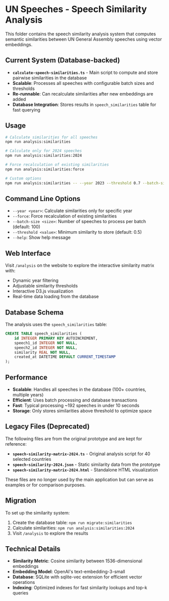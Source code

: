 # UN Speeches - Speech Similarity Analysis

This folder contains the speech similarity analysis system that computes semantic similarities between UN General Assembly speeches using vector embeddings.

## Current System (Database-backed)

- **`calculate-speech-similarities.ts`** - Main script to compute and store pairwise similarities in the database
- **Scalable**: Processes all speeches with configurable batch sizes and thresholds
- **Re-runnable**: Can recalculate similarities after new embeddings are added
- **Database Integration**: Stores results in `speech_similarities` table for fast querying

## Usage

```bash
# Calculate similarities for all speeches
npm run analysis:similarities

# Calculate only for 2024 speeches
npm run analysis:similarities:2024

# Force recalculation of existing similarities
npm run analysis:similarities:force

# Custom options
npm run analysis:similarities -- --year 2023 --threshold 0.7 --batch-size 50
```

## Command Line Options

- `--year <year>`: Calculate similarities only for specific year
- `--force`: Force recalculation of existing similarities
- `--batch-size <size>`: Number of speeches to process per batch (default: 100)
- `--threshold <value>`: Minimum similarity to store (default: 0.5)
- `--help`: Show help message

## Web Interface

Visit `/analysis` on the website to explore the interactive similarity matrix with:

- Dynamic year filtering
- Adjustable similarity thresholds
- Interactive D3.js visualization
- Real-time data loading from the database

## Database Schema

The analysis uses the `speech_similarities` table:

```sql
CREATE TABLE speech_similarities (
    id INTEGER PRIMARY KEY AUTOINCREMENT,
    speech1_id INTEGER NOT NULL,
    speech2_id INTEGER NOT NULL,
    similarity REAL NOT NULL,
    created_at DATETIME DEFAULT CURRENT_TIMESTAMP
);
```

## Performance

- **Scalable**: Handles all speeches in the database (100+ countries, multiple years)
- **Efficient**: Uses batch processing and database transactions
- **Fast**: Typical processing ~192 speeches in under 10 seconds
- **Storage**: Only stores similarities above threshold to optimize space

## Legacy Files (Deprecated)

The following files are from the original prototype and are kept for reference:

- **`speech-similarity-matrix-2024.ts`** - Original analysis script for 40 selected countries
- **`speech-similarity-2024.json`** - Static similarity data from the prototype
- **`speech-similarity-matrix-2024.html`** - Standalone HTML visualization

These files are no longer used by the main application but can serve as examples or for comparison purposes.

## Migration

To set up the similarity system:

1. Create the database table: `npm run migrate:similarities`
2. Calculate similarities: `npm run analysis:similarities:2024`
3. Visit `/analysis` to explore the results

## Technical Details

- **Similarity Metric**: Cosine similarity between 1536-dimensional embeddings
- **Embedding Model**: OpenAI's text-embedding-3-small
- **Database**: SQLite with sqlite-vec extension for efficient vector operations
- **Indexing**: Optimized indexes for fast similarity lookups and top-k queries
